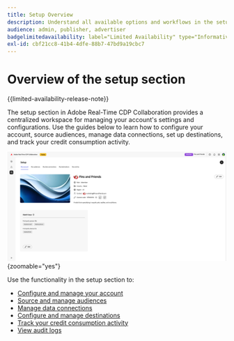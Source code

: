 ```yaml
---
title: Setup Overview
description: Understand all available options and workflows in the setup section of Adobe Real-Time CDP Collaboration
audience: admin, publisher, advertiser
badgelimitedavailability: label="Limited Availability" type="Informative" url="https://helpx.adobe.com/legal/product-descriptions/real-time-customer-data-platform-collaboration.html newtab=true"
exl-id: cbf21cc8-41b4-4dfe-88b7-47bd9a19cbc7
---
```

# Overview of the setup section

{{limited-availability-release-note}}

The setup section in Adobe Real-Time CDP Collaboration provides a centralized workspace for managing your account's settings and configurations. Use the guides below to learn how to configure your account, source audiences, manage data connections, set up destinations, and track your credit consumption activity.

![An account's setup workspace, giving an overview of its current settings.](/help/assets/setup/overview.png){zoomable="yes"}

Use the functionality in the setup section to:

* [Configure and manage your account](/help/guide/setup/onboard-account.md)
* [Source and manage audiences](/help/guide/setup/onboard-audiences.md)
* [Manage data connections](/help/guide/setup/manage-data-connection.md)
* [Configure and manage destinations](/help/guide/setup/manage-destinations.md)
* [Track your credit consumption activity](/help/guide/setup/my-activity.md)
* [View audit logs](/help/guide/setup/audit-logs.md)
